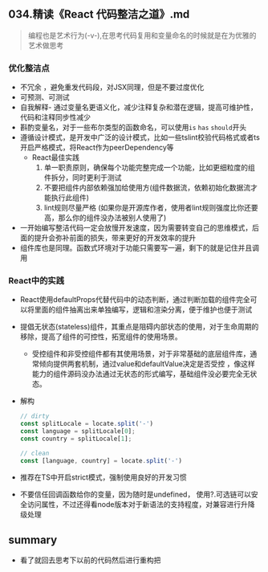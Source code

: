 ## **034.精读《React 代码整洁之道》.md**

> 编程也是艺术行为(-v-),在思考代码复用和变量命名的时候就是在为优雅的艺术做思考



### 优化整洁点

- 不冗余 ，避免重发代码段，对JSX同理，但是不要过度优化
- 可预测、可测试
- 自我解释- 通过变量名更语义化，减少注释复杂和潜在逻辑，提高可维护性，代码和注释同步性减少
- 斟酌变量名，对于一些布尔类型的函数命名，可以使用`is` `has` `should`开头
- 遵循设计模式，是开发中广泛的设计模式，比如一些tslint校验代码格式或者ts开启严格模式，将React作为peerDependency等
  - React最佳实践
    1. 单一职责原则，确保每个功能完整完成一个功能，比如更细粒度的组件拆分，同时更利于测试
    2. 不要把组件内部依赖强加给使用方(组件数据流，依赖初始化数据流才能执行此组件)
    3. lint规则尽量严格 (如果你是开源库作者，使用者lint规则强度比你还要高，那么你的组件没办法被别人使用了)
- 一开始编写整洁代码一定会放慢开发速度，因为需要转变自己的思维模式，后面的提升会弥补前面的损失，带来更好的开发效率的提升
- 组件库也是同理。函数式环境对于功能只需要写一遍，剩下的就是记住并且调用

### React中的实践

- React使用defaultProps代替代码中的动态判断，通过判断加载的组件完全可以将里面的组件抽离出来单独编写，逻辑和渲染分离，便于维护也便于测试

- 提倡无状态(stateless)组件，其重点是阻碍内部状态的使用，对于生命周期的移除，提高了组件的可控性，拓宽组件的使用场景。

  - 受控组件和非受控组件都有其使用场景，对于非常基础的底层组件库，通常倾向提供两套机制，通过value和defaultValue决定是否受控 ，像这样能力的组件源码没办法通过无状态的形式编写，基础组件没必要完全无状态。

- 解构

  ```js
  // dirty
  const splitLocale = locate.split('-')
  const language = splitLocale[0];
  const country = splitLocale[1];
  
  // clean
  const [language, country] = locate.split('-')
  ```



- 推荐在TS中开启strict模式，强制使用良好的开发习惯
- 不要信任回调函数给你的变量，因为随时是undefined， 使用?.可选链可以安全访问属性，不过还得看node版本对于新语法的支持程度，对兼容进行升降级处理

## summary

- 看了就回去思考下以前的代码然后进行重构把